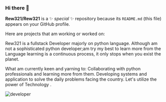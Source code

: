 ### Hi there 👋

**Rew321/Rew321** is a ✨ _special_ ✨ repository because its `README.md` (this file) appears on your GitHub profile.

Here are projects that am working or worked on:

Rew321 is a fullstack Developer majorly on python language. Although am not a sophisticated python developer;am try my best to learn more from the Language learning is a continuous process, it only stops when you exist the planet.

What am currently keen and yarning to:
Collaborating with python professionals and learning more from them. Developing systems and application to solve the daily problems facing the country. Let's utilize the power of Technology .





![developer](https://img.shields.io/badge/Developed%20By%20%3A-Andrew%20Aoki-red)
